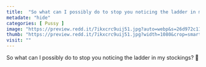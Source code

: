 ```yaml
---
title:  "So what can I possibly do to stop you noticing the ladder in my stockings? 🤔"
metadate: "hide"
categories: [ Pussy ]
image: "https://preview.redd.it/7ikxcrc9uij51.jpg?auto=webp&s=26d972c11756226046f40d43173a5a21b58a72ad"
thumb: "https://preview.redd.it/7ikxcrc9uij51.jpg?width=1080&crop=smart&auto=webp&s=6156e72716338167f81f824d94e630ed57659ef4"
visit: ""
---
```

So what can I possibly do to stop you noticing the ladder in my stockings? 🤔
